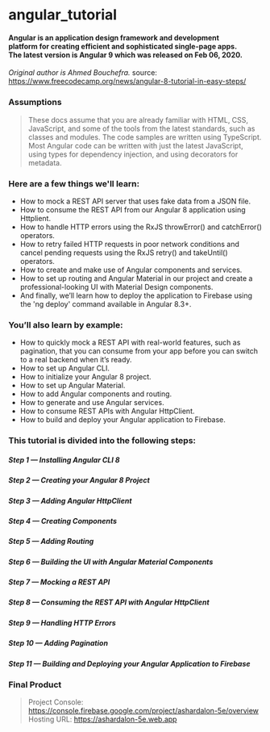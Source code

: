 # angular_tutorial

#### Angular is an application design framework and development <br> platform for creating efficient and sophisticated single-page apps.<br>The latest version is Angular 9 which was released on Feb 06, 2020. 

*Original author is Ahmed Bouchefra.*
source: https://www.freecodecamp.org/news/angular-8-tutorial-in-easy-steps/

### Assumptions
>These docs assume that you are already familiar with HTML, CSS, JavaScript, 
>and some of the tools from the latest standards, such as classes and modules. 
>The code samples are written using TypeScript. Most Angular code can be 
>written with just the latest JavaScript, using types for dependency 
>injection, and using decorators for metadata.

### Here are a few things we'll learn:

 - How to mock a REST API server that uses fake data from a JSON file.
 - How to consume the REST API from our Angular 8 application using  Httplient.
 - How to handle HTTP errors using the RxJS  throwError()  and  catchError()  operators.
 - How to retry failed HTTP requests in poor network conditions and cancel pending 
requests using the RxJS  retry()  and  takeUntil() operators.
 - How to create and make use of Angular components and services.
 - How to set up routing and Angular Material in our project and create a  
 professional-looking UI with Material Design components.
 - And finally, we’ll learn how to deploy the application to Firebase 
    using the 'ng deploy' command available in Angular 8.3+.

### You’ll also learn by example:

 - How to quickly mock a REST API with real-world features, such as pagination, 
that you can consume from your app before you can switch to a real 
backend when it’s ready.
 - How to set up Angular CLI.
 - How to initialize your Angular 8 project.
 - How to set up Angular Material.
 - How to add Angular components and routing.
 - How to generate and use Angular services.
 - How to consume REST APIs with Angular HttpClient.
 - How to build and deploy your Angular application to Firebase.

### This tutorial is divided into the following steps:

##### Step 1 — Installing Angular CLI 8
##### Step 2 — Creating your Angular 8 Project
##### Step 3 — Adding Angular HttpClient
##### Step 4 — Creating Components
##### Step 5 — Adding Routing
##### Step 6 — Building the UI with Angular Material Components
##### Step 7 — Mocking a REST API
##### Step 8 — Consuming the REST API with Angular HttpClient
##### Step 9 — Handling HTTP Errors
##### Step 10 — Adding Pagination
##### Step 11 — Building and Deploying your Angular Application to Firebase

### Final Product

> Project Console: https://console.firebase.google.com/project/ashardalon-5e/overview 
> Hosting URL: https://ashardalon-5e.web.app